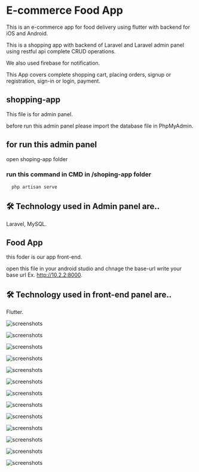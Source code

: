 
# E-commerce Food App

This is an e-commerce app for food delivery using flutter with backend for iOS and Android. 

This is a shopping app with backend of Laravel and Laravel admin panel using restful api complete CRUD operations. 

We also used firebase for notification. 

This App covers complete shopping cart, placing orders, signup or registration, sign-in or login, payment.

## shopping-app 

This file is for admin panel.

before run this admin panel please import the database file in PhpMyAdmin.

 
## for run this admin panel

open shoping-app folder 

### run this command in CMD in /shoping-app folder

```bash
  php artisan serve
```

## 🛠 Technology used in Admin panel are..
Laravel, MySQL.

## Food App 

this foder is our app front-end.

open this file in your android studio and chnage the base-url write your base url Ex. http://10.2.2:8000. 

## 🛠 Technology used in front-end panel are..
Flutter.

![screenshots](https://github.com/ketul-panchal/food-app/blob/main/screenshots/image%201_page-0001.jpg)

![screenshots](https://github.com/ketul-panchal/food-app/blob/main/screenshots/image2_page-0001.jpg)

![screenshots](https://github.com/ketul-panchal/food-app/blob/main/screenshots/image3_page-0001.jpg)

![screenshots](https://github.com/ketul-panchal/food-app/blob/main/screenshots/image4_page-0001.jpg)

![screenshots](https://github.com/ketul-panchal/food-app/blob/main/screenshots/image5_page-0001.jpg)

![screenshots](https://github.com/ketul-panchal/food-app/blob/main/screenshots/image6_page-0001.jpg)

![screenshots](https://github.com/ketul-panchal/food-app/blob/main/screenshots/image7_page-0001.jpg)

![screenshots](https://github.com/ketul-panchal/food-app/blob/main/screenshots/image8_page-0001.jpg)

![screenshots](https://github.com/ketul-panchal/food-app/blob/main/screenshots/image9_page-0001.jpg)

![screenshots](https://github.com/ketul-panchal/food-app/blob/main/screenshots/image10_page-0001.jpg)

![screenshots](https://github.com/ketul-panchal/food-app/blob/main/screenshots/image11_page-0001.jpg)

![screenshots](https://github.com/ketul-panchal/food-app/blob/main/screenshots/image12_page-0001.jpg)

![screenshots](https://github.com/ketul-panchal/food-app/blob/main/screenshots/image13_page-0001.jpg)












